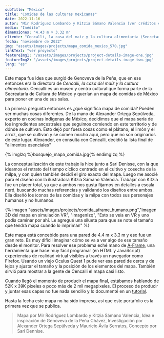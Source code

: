 ```yaml
---
subTitle: "México"
title: "Comidas de las culturas mexicanas"
date: 2022-11-16
autor: "Mir Rodríguez Lombardo y Kitzia Sámano Valencia (ver créditos completos abajo)"
medio: "Inédito"
dimensiones: "4.43 m × 3.32 m"
cliente: "Cencalli, la casa del maíz y la cultura alimentaria (Secretaría de cultura de México)"
fecha: "noviembre de 2022"
img: "assets/images/projects/mapa_comida_mexico_570.jpg"
linkText: "ver proyecto"
featureImg1: "/assets/images/projects/project-details-image-one.jpg"
featureImg2: "/assets/images/projects/project-details-image-two.jpg"
lang: "es"
---
```


  <script src="/assets/js/openseadragon/openseadragon.min.js"></script>

Este mapa fue idea que surgió de Genoveva de la Peña, que en ese entonces era la directora de _Cencalli, la casa del maíz y la cultura alimentaria_. Cencalli es un museo y centro cultural que forma parte de la Secreataría de Cultura de México y querían un mapa de comidas de México para poner en una de sus salas.

La primera pregunta entonces es ¿qué significa mapa de comida? Pueden ser muchas cosas diferentes. De la mano de Alexander Ortega Sepúlveda, experto en cocinas indigenas de México, decidimos que el mapa sería de los ingredientes ancestrales que seguimos comiendo en este territorio y de dónde se cultivan. Esto dejó por fuera cosas como el plátano, el limón y el arroz, que se cultivan y se comen mucho aquí, pero que no son originarios de este lugar. Alexander, en consulta con Cencalli, decidió la lista final de "alimentos esenciales"

{% imgIzq %}bosquejo_mapa_comida.jpg{% endimgIzq %}

La conceptualización de este trabajo la hice junto a Sari Denisse, con la que ideamos el retrato del tiempo cíclico centrado en el cultivo y cosecha de la milpa, y con quien también decidí el giro exacto del mapa. Luego me asocié para el diseño con la ilustradora Kitzia Sámano Valencia. Trabajar con Kitzia fue un placer total, ya que a ambos nos gusta fijarnos en detalles a escala nerd, buscando muchas referencias y validando los diseños entre ambos. Ella diseñó los íconos de las comidas y la milpa con todos sus personajes humanos y no humanos.

{% imagen "assets/images/projects/comida_aframe_humano.png","imagen 3D del mapa en simulación VR", "imagenIzq", "Esto se veía en VR y uno podía caminar por ahí. Le agregué una silueta para que se note el tamaño que tendrá mapa cuando lo impriman" %}

Este mapa está concebido para una pared de 4.4 m x 3.3 m y eso fue un gran reto. Es muy difícil imaginar cómo se va a ver algo de ese tamaño desde el monitor. Para resolver ese problema eché mano de [A-Frame](https://aframe.io/), una herramienta que hace muy fácil programar (en HTML y JavaScript) experiencias de realidad virtual visibles a través un navegador como Firefox. Usando un viejo Oculus Quest 1 pude ver esa pared de cerca y de lejos y ajustar el tamaño y la posición de los elementos del mapa. También sirvió para mostrar a la gente de Cencalli el mapa casi listo.

Cuando llegó el momento de producir el mapa final, estábamos hablando de 52K x 39K pixeles o poco más de 2 mil megapixeles. El proceso de producir y juntar esas capas no fue nada sencillo y lo documenté en un [tutorial](https://mirrodriguezlombardo.com/huge-images).

Hasta la fecha este mapa no ha sido impreso, así que este portafolio es la primera vez que se publica.

> Mapa por Mir Rodríguez Lombardo y Kitzia Sámano Valencia,
> Idea e inspiración de Genoveva de la Peña Chávez,
> Investigación por Alexander Ortega Sepúlveda y Mauricio Ávila Serratos,
> Concepto por Sari Dennise.

<div id="comidaMapaZoom" class="openseadragon" style="width: 95vw; height: 100vh; margin: 1em calc(50% - 50vw);"></div>

<script type="text/javascript">
    var viewer = OpenSeadragon({
        id: "comidaMapaZoom",
        prefixUrl: "/assets/js/openseadragon/images/",
        tileSources: "/assets/images/comida.dzi",
            // visibilityRatio: 1.0,

        defaultZoomLevel: 	0,
        // minZoomLevel: 0,
        maxZoomLevel:16,
        // constrainDuringPan: true,
        showNavigator: true,
    navigatorPosition: "BOTTOM_LEFT",
    });
</script>
